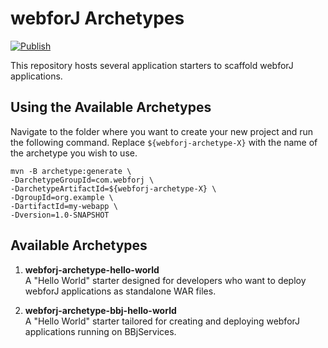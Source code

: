 # webforJ Archetypes

[![Publish](https://github.com/webforj/webforj-archetypes/actions/workflows/publish.yml/badge.svg)](https://github.com/webforj/webforj-archetypes/actions/workflows/publish.yml)

This repository hosts several application starters to scaffold webforJ applications.

## Using the Available Archetypes

Navigate to the folder where you want to create your new project and run the following command. Replace `${webforj-archetype-X}` with the name of the archetype you wish to use.

```shell
mvn -B archetype:generate \
-DarchetypeGroupId=com.webforj \
-DarchetypeArtifactId=${webforj-archetype-X} \
-DgroupId=org.example \
-DartifactId=my-webapp \
-Dversion=1.0-SNAPSHOT
```

## Available Archetypes

1. **webforj-archetype-hello-world**  
   A "Hello World" starter designed for developers who want to deploy webforJ applications as standalone WAR files.

2. **webforj-archetype-bbj-hello-world**  
   A "Hello World" starter tailored for creating and deploying webforJ applications running on BBjServices.
